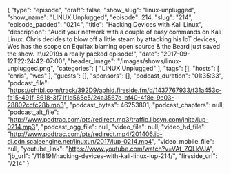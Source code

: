{
  "type": "episode",
  "draft": false,
  "show_slug": "linux-unplugged",
  "show_name": "LINUX Unplugged",
  "episode": 214,
  "slug": "214",
  "episode_padded": "0214",
  "title": "Hacking Devices with Kali Linux",
  "description": "Audit your network with a couple of easy commands on Kali Linux. Chris decides to blow off a little steam by attacking his IoT devices, Wes has the scope on Equifax blaming open source & the Beard just saved the show. It\u2019s a really packed episode!",
  "date": "2017-09-12T22:24:42-07:00",
  "header_image": "/images/shows/linux-unplugged.png",
  "categories": [
    "LINUX Unplugged"
  ],
  "tags": [],
  "hosts": [
    "chris",
    "wes"
  ],
  "guests": [],
  "sponsors": [],
  "podcast_duration": "01:35:33",
  "podcast_file": "https://chtbl.com/track/392D9/aphid.fireside.fm/d/1437767933/f31a453c-fa15-491f-8618-3f71f1d565e5/24a3567e-bf40-4f8e-9e03-28802ccfc28b.mp3",
  "podcast_bytes": 46253801,
  "podcast_chapters": null,
  "podcast_alt_file": "http://www.podtrac.com/pts/redirect.mp3/traffic.libsyn.com/jnite/lup-0214.mp3",
  "podcast_ogg_file": null,
  "video_file": null,
  "video_hd_file": "http://www.podtrac.com/pts/redirect.mp4/201406.jb-dl.cdn.scaleengine.net/linuxun/2017/lup-0214.mp4",
  "video_mobile_file": null,
  "youtube_link": "https://www.youtube.com/watch?v=VAt_ZQLkVJA",
  "jb_url": "/118191/hacking-devices-with-kali-linux-lup-214/",
  "fireside_url": "/214"
}


